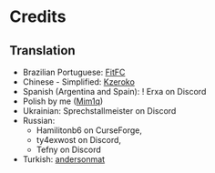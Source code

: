 # Credits

## Translation

- Brazilian Portuguese: [FitFC](https://github.com/FITFC)
- Chinese - Simplified: [Kzeroko](https://github.com/Kzeroko)
- Spanish (Argentina and Spain): ! Erxa on Discord
- Polish by me ([Mim1q](https://github.com/Mim1q))
- Ukrainian: Sprechstallmeister on Discord
- Russian: 
  - Hamilitonb6 on CurseForge, 
  - ty4exwost on Discord, 
  - Tefny on Discord
- Turkish: [andersonmat](https://github.com/andersonmat05)